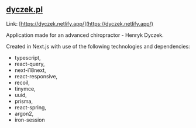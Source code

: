 ## [dyczek.pl](https://dyczek.netlify.app/)

Link: [https://dyczek.netlify.app/](https://dyczek.netlify.app/)

Application made for an advanced chiropractor - Henryk Dyczek.

Created in Next.js with use of the following technologies and dependencies:

- typescript,
- react-query,
- next-i18next,
- react-responsive,
- recoil,
- tinymce,
- uuid,
- prisma,
- react-spring,
- argon2,
- iron-session
